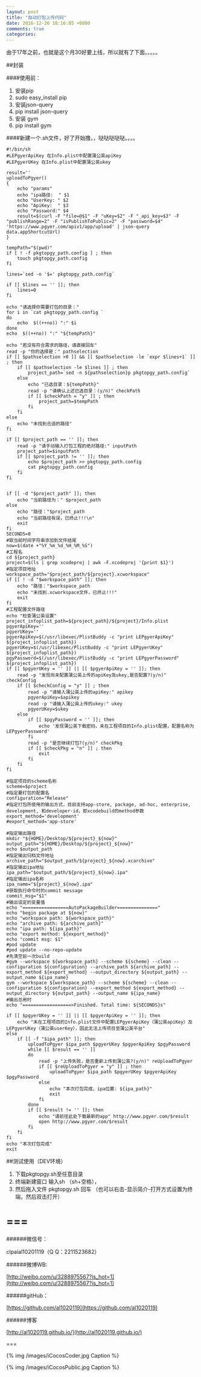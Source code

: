 ```yaml
---
layout: post
title: "自动打包上传代码"
date: 2016-12-26 18:16:05 +0800
comments: true
categories: 
---
```


由于17年之前，也就是这个月30好要上线，所以就有了下面。。。。。

##封装


####使用前：

1. 安装pip
2. sudo easy_install pip
3. 安装json-query
4. pip install json-query
5. 安装 gym
6. pip install gym


<!--more-->



####新建一个.sh文件，好了开始撸，，哒哒哒哒哒。。。。
	
	#!/bin/sh
	#LEPgyerApiKey 在Info.plist中配置蒲公英apiKey
	#LEPgyerUKey 在Info.plist中配置蒲公英ukey
	
	result=''
	uploadToPgyer()
	{
		echo "params" 
		echo "ipa路径:  " $1
		echo "UserKey: " $2
		echo "ApiKey:  " $3
		echo "Password:" $4
		result=$(curl -F "file=@$1" -F "uKey=$2" -F "_api_key=$3" -F "publishRange=2" -F "isPublishToPublic=2" -F "password=$4" 'https://www.pgyer.com/apiv1/app/upload' | json-query data.appShortcutUrl)
	}
	
	tempPath="$(pwd)" 
	if [ ! -f pkgtopgy_path.config ] ; then 
		touch pkgtopgy_path.config
	fi
	
	lines=`sed -n '$=' pkgtopgy_path.config` 
	
	if [[ $lines == '' ]]; then
		lines=0
	fi  
	
	echo "请选择你需要打包的目录："
	for i in `cat pkgtopgy_path.config `
	do
		echo  $((++no)) ":" $i
	done
	echo  $((++no)) ":" "${tempPath}"
		
	echo "若没有符合需求的路径，请直接回车"
	read -p "你的选择是：" pathselection
	if [[ $pathselection >0 ]] && [[ $pathselection -le `expr $lines+1` ]] ; then
		if [[ $pathselection -le $lines ]] ; then
			project_path=`sed -n ${pathselection}p pkgtopgy_path.config` 
		else 
			echo "已选目录：${tempPath}" 
			read -p "请确认上述已选目录：(y/n)" checkPath
			if [[ $checkPath = "y" ]] ; then
				project_path=$tempPath
			fi
		fi 
	else
		echo "未找到合适的路径"
	fi	
	
	if [[ $project_path == '' ]]; then 
		read -p "请手动输入打包工程的绝对路径:" inputPath
		project_path=$inputPath
		if [[ $project_path != '' ]]; then 
			echo $project_path >> pkgtopgy_path.config
			cat pkgtopgy_path.config
		fi
	fi
	
	
	if [[ -d "$project_path" ]]; then
		echo "当前路径为：" $project_path
	else
		echo "路径："$project_path
		echo "当前路径有误，已终止!!!\n"
		exit
	fi
	SECONDS=0
	#取当前时间字符串添加到文件结尾
	now=$(date +"%Y_%m_%d_%H_%M_%S")
	#工程名
	cd ${project_path}
	project=$(ls | grep xcodeproj | awk -F.xcodeproj '{print $1}')
	#指定项目地址
	workspace_path="$project_path/${project}.xcworkspace"
	if [[ ! -d "$workspace_path" ]]; then
		echo "路径："$workspace_path
		echo "未找到.xcworkspace文件，已终止!!!"
		exit
	fi
	#工程配置文件路径
	echo "检查蒲公英设置"
	project_infoplist_path=${project_path}/${project}/Info.plist
	pgyerApiKey=''
	pgyerUKey=''
	pgyerApiKey=$(/usr/libexec/PlistBuddy -c "print LEPgyerApiKey" ${project_infoplist_path})
	pgyerUKey=$(/usr/libexec/PlistBuddy -c "print LEPgyerUKey" ${project_infoplist_path})
	pgyPassword=$(/usr/libexec/PlistBuddy -c "print LEPgyerPassword" ${project_infoplist_path})
	if [[ $pgyerUKey = '' ]] || [[ $pgyerApiKey = '' ]]; then
		read -p "发现尚未配置蒲公英上传的apiKey及ukey,是否配置?(y/n)" checkConfig
		if [[ $checkConfig = "y" ]] ; then
			read -p "请输入蒲公英上传的apiKey:" apikey
			pgyerApiKey=$apikey
			read -p "请输入蒲公英上传的ukey:" ukey
			pgyerUKey=$ukey
		else
			if [[ $pgyPassword = '' ]]; then
				echo '发现蒲公英下载密码，未在工程项目的Info.plist配置，配置名称为LEPgyerPassword'
			fi
			read -p "是否继续打包?(y/n)" checkPkg
			if [[ $checkPkg = "n" ]] ; then
				exit
			fi
		fi
	fi
	 
	#指定项目的scheme名称
	scheme=$project
	#指定要打包的配置名
	configuration="Release"
	#指定打包所使用的输出方式，目前支持app-store, package, ad-hoc, enterprise, development, 和developer-id，即xcodebuild的method参数
	export_method='development'
	#export_method='app-store'
	
	#指定输出路径
	mkdir "${HOME}/Desktop/${project}_${now}"
	output_path="${HOME}/Desktop/${project}_${now}"
	echo $output_path
	#指定输出归档文件地址
	archive_path="$output_path/${project}_${now}.xcarchive"
	#指定输出ipa地址
	ipa_path="$output_path/${project}_${now}.ipa"
	#指定输出ipa名称
	ipa_name="${project}_${now}.ipa"
	#获取执行命令时的commit message
	commit_msg="$1"
	#输出设定的变量值
	echo "=================AutoPackageBuilder==============="
	echo "begin package at ${now}"
	echo "workspace path: ${workspace_path}"
	echo "archive path: ${archive_path}"
	echo "ipa path: ${ipa_path}"
	echo "export method: ${export_method}"
	echo "commit msg: $1"
	#pod update
	#pod update --no-repo-update
	#先清空前一次build
	#gym --workspace ${workspace_path} --scheme ${scheme} --clean --configuration ${configuration} --archive_path ${archive_path} --export_method ${export_method} --output_directory ${output_path} --output_name ${ipa_name}
	gym --workspace ${workspace_path} --scheme ${scheme} --clean --configuration ${configuration} --export_method ${export_method} --output_directory ${output_path} --output_name ${ipa_name}
	#输出总用时
	echo "==================>Finished. Total time: ${SECONDS}s" 
	
	if [[ $pgyerUKey = '' ]] || [[ $pgyerApiKey = '' ]]; then
		echo "未在工程项目的Info.plist文件中配置LEPgyerApiKey（蒲公英apiKey）及LEPgyerUKey（蒲公英userKey），因此无法上传项目至蒲公英平台"
	else 
		if [[ -f "$ipa_path" ]]; then
			uploadToPgyer $ipa_path $pgyerUKey $pgyerApiKey $pgyPassword 
			while [[ $result == '' ]]
			do
				read -p "上传失败，是否重新上传到蒲公英?(y/n)" reUploadToPgyer
				if [[ $reUploadToPgyer = "y" ]] ; then
					uploadToPgyer $ipa_path $pgyerUKey $pgyerApiKey $pgyPassword
				else
					echo "本次打包完成，ipa位置: ${ipa_path}" 
					exit
				fi
			done
			if [[ $result != '' ]]; then
				echo "请前往此处下载最新的app" http://www.pgyer.com/$result
				open http://www.pgyer.com/$result
			fi 
		fi
	fi
	echo "本次打包完成"
	exit

##测试使用（DEV环境）

1. 下载pkgtopgy.sh至任意目录 
2. 终端新建窗口 输入sh （sh+空格），
3. 然后拖入文件 pkgtopgy.sh 回车 （也可以右击-显示简介-打开方式设置为终端，然后双击打开） 







===
===


######微信号：
	
clpaial10201119（Q Q：2211523682）
    
######微博WB:

[http://weibo.com/u/3288975567?is_hot=1](http://weibo.com/u/3288975567?is_hot=1)

######gitHub：


[https://github.com/al1020119](https://github.com/al1020119)
	
######博客

[http://al1020119.github.io/](http://al1020119.github.io/)

===

{% img /images/iCocosCoder.jpg Caption %}  

{% img /images/iCocosPublic.jpg Caption %}  